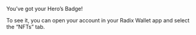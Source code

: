 You’ve got your Hero’s Badge!

To see it, you can open your account in your Radix Wallet app and select the “NFTs” tab.